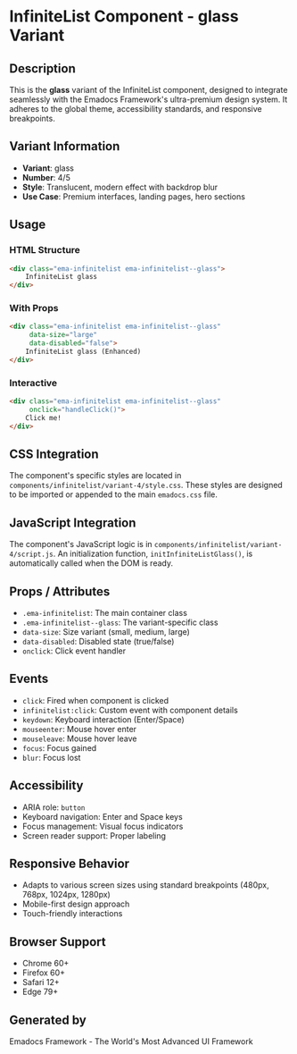 # InfiniteList Component - glass Variant

## Description
This is the **glass** variant of the InfiniteList component, designed to integrate seamlessly with the Emadocs Framework's ultra-premium design system. It adheres to the global theme, accessibility standards, and responsive breakpoints.

## Variant Information
- **Variant**: glass
- **Number**: 4/5
- **Style**: Translucent, modern effect with backdrop blur
- **Use Case**: Premium interfaces, landing pages, hero sections

## Usage

### HTML Structure
```html
<div class="ema-infinitelist ema-infinitelist--glass">
    InfiniteList glass
</div>
```

### With Props
```html
<div class="ema-infinitelist ema-infinitelist--glass" 
     data-size="large" 
     data-disabled="false">
    InfiniteList glass (Enhanced)
</div>
```

### Interactive
```html
<div class="ema-infinitelist ema-infinitelist--glass" 
     onclick="handleClick()">
    Click me!
</div>
```

## CSS Integration
The component's specific styles are located in `components/infinitelist/variant-4/style.css`. These styles are designed to be imported or appended to the main `emadocs.css` file.

## JavaScript Integration
The component's JavaScript logic is in `components/infinitelist/variant-4/script.js`. An initialization function, `initInfiniteListGlass()`, is automatically called when the DOM is ready.

## Props / Attributes
- `.ema-infinitelist`: The main container class
- `.ema-infinitelist--glass`: The variant-specific class
- `data-size`: Size variant (small, medium, large)
- `data-disabled`: Disabled state (true/false)
- `onclick`: Click event handler

## Events
- `click`: Fired when component is clicked
- `infinitelist:click`: Custom event with component details
- `keydown`: Keyboard interaction (Enter/Space)
- `mouseenter`: Mouse hover enter
- `mouseleave`: Mouse hover leave
- `focus`: Focus gained
- `blur`: Focus lost

## Accessibility
- ARIA role: `button`
- Keyboard navigation: Enter and Space keys
- Focus management: Visual focus indicators
- Screen reader support: Proper labeling

## Responsive Behavior
- Adapts to various screen sizes using standard breakpoints (480px, 768px, 1024px, 1280px)
- Mobile-first design approach
- Touch-friendly interactions

## Browser Support
- Chrome 60+
- Firefox 60+
- Safari 12+
- Edge 79+

## Generated by
Emadocs Framework - The World's Most Advanced UI Framework
